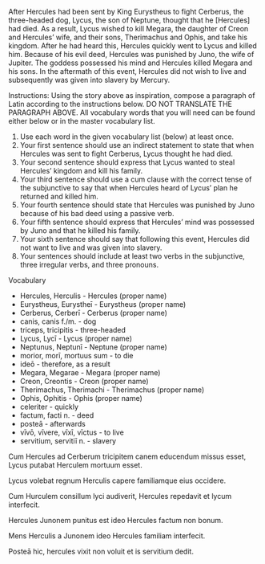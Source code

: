 After Hercules had been sent by King Eurystheus to fight Cerberus, the three-headed dog, Lycus, the son of Neptune, thought that he [Hercules] had died. 
As a result, Lycus wished to kill Megara, the daughter of Creon and Hercules’ wife, and their sons, Therimachus and Ophis, and take his kingdom. 
After he had heard this, Hercules quickly went to Lycus and killed him. 
Because of his evil deed, Hercules was punished by Juno, the wife of Jupiter. 
The goddess possessed his mind and Hercules killed Megara and his sons. 
In the aftermath of this event, Hercules did not wish to live and subsequently was given into slavery by Mercury.

Instructions: Using the story above as inspiration, compose a paragraph of Latin according to the instructions below. 
DO NOT TRANSLATE THE PARAGRAPH ABOVE. 
All vocabulary words that you will need can be found either below or in the master vocabulary list.

1. Use each word in the given vocabulary list (below) at least once.
2. Your first sentence should use an indirect statement to state that when Hercules was sent to fight Cerberus, Lycus thought he had died.
3. Your second sentence should express that Lycus wanted to steal Hercules’ kingdom and kill his family.
4. Your third sentence should use a cum clause with the correct tense of the subjunctive to say that when Hercules heard of Lycus’ plan he returned and killed him.
5. Your fourth sentence should state that Hercules was punished by Juno because of his bad deed using a passive verb.
6. Your fifth sentence should express that Hercules’ mind was possessed by Juno and that he killed his family.
7. Your sixth sentence should say that following this event, Hercules did not want to live and was given into slavery.
8. Your sentences should include at least two verbs in the subjunctive, three irregular verbs, and three pronouns.

Vocabulary
- Hercules, Herculis - Hercules (proper name)
- Eurystheus, Eurystheī - Eurystheus (proper name)
- Cerberus, Cerberī - Cerberus (proper name)
- canis, canis f./m. - dog
- triceps, tricipitis - three-headed
- Lycus, Lycī - Lycus (proper name)
- Neptunus, Neptunī - Neptune (proper name)
- morior, morī, mortuus sum - to die
- ideō - therefore, as a result
- Megara, Megarae - Megara (proper name)
- Creon, Creontis - Creon (proper name)
- Therimachus, Therimachi - Therimachus (proper name)
- Ophis, Ophitis - Ophis (proper name)
- celeriter - quickly
- factum, facti n. - deed
- posteā - afterwards
- vīvō, vīvere, vīxī, vīctus - to live
- servitium, servitiī n. - slavery

Cum Hercules ad Cerberum tricipitem canem educendum missus esset, Lycus putabat Herculem mortuum esset.

Lycus volebat regnum Herculis capere familiamque eius occidere.

Cum Hurculem consillum lyci audiverit, Hercules repedavit et lycum interfecit.

Hercules Junonem punitus est ideo Hercules factum non bonum.

Mens Herculis a Junonem ideo Hercules familiam interfecit.

Posteā hic, hercules vixit non voluit et is servitium dedit.

